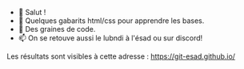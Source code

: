 - 👋 Salut !
- 👀 Quelques gabarits html/css pour apprendre les bases.
- 🌱 Des graines de code. 
- 📫 On se retouve aussi le lubndi à l'ésad ou sur discord!

Les résultats sont visibles à cette adresse : 
https://git-esad.github.io/

<!---
no comment
--->
